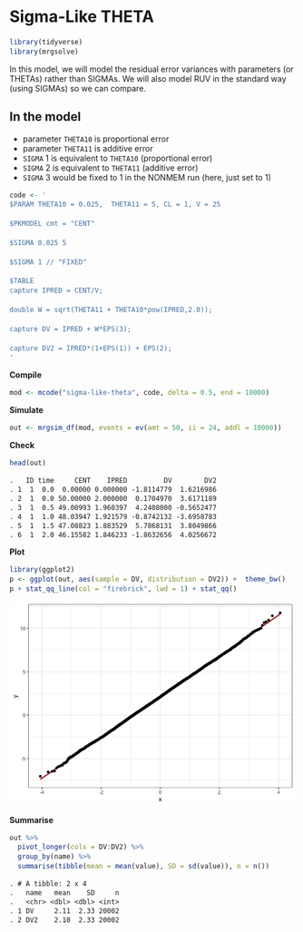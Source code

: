 Sigma-Like THETA
================

``` r
library(tidyverse)
library(mrgsolve)
```

In this model, we will model the residual error variances with
parameters (or THETAs) rather than SIGMAs. We will also model RUV in the
standard way (using SIGMAs) so we can compare.

## In the model

  - parameter `THETA10` is proportional error
  - parameter `THETA11` is additive error
  - `SIGMA` 1 is equivalent to `THETA10` (proportional error)
  - `SIGMA` 2 is equivalent to `THETA11` (additive error)
  - `SIGMA` 3 would be fixed to 1 in the NONMEM run (here, just set to
    1)

<!-- end list -->

``` r
code <- ' 
$PARAM THETA10 = 0.025,  THETA11 = 5, CL = 1, V = 25

$PKMODEL cmt = "CENT"

$SIGMA 0.025 5

$SIGMA 1 // "FIXED"

$TABLE
capture IPRED = CENT/V;

double W = sqrt(THETA11 + THETA10*pow(IPRED,2.0));

capture DV = IPRED + W*EPS(3);

capture DV2 = IPRED*(1+EPS(1)) + EPS(2);
'
```

**Compile**

``` r
mod <- mcode("sigma-like-theta", code, delta = 0.5, end = 10000) 
```

**Simulate**

``` r
out <- mrgsim_df(mod, events = ev(amt = 50, ii = 24, addl = 10000))
```

**Check**

``` r
head(out)
```

    .   ID time     CENT    IPRED         DV        DV2
    . 1  1  0.0  0.00000 0.000000 -1.8114779  1.6216986
    . 2  1  0.0 50.00000 2.000000  0.1704970  3.6171189
    . 3  1  0.5 49.00993 1.960397  4.2408000 -0.5652477
    . 4  1  1.0 48.03947 1.921579 -0.8742132 -3.6958783
    . 5  1  1.5 47.08823 1.883529  5.7868131  3.8049866
    . 6  1  2.0 46.15582 1.846233 -1.8632656  4.0256672

**Plot**

``` r
library(ggplot2)
p <- ggplot(out, aes(sample = DV, distribution = DV2)) +  theme_bw()
p + stat_qq_line(col = "firebrick", lwd = 1) + stat_qq() 
```

![](img/sigma-like-theta-unnamed-chunk-7-1.png)<!-- -->

**Summarise**

``` r
out %>% 
  pivot_longer(cols = DV:DV2) %>% 
  group_by(name) %>% 
  summarise(tibble(mean = mean(value), SD = sd(value)), n = n())
```

    . # A tibble: 2 x 4
    .   name   mean    SD     n
    .   <chr> <dbl> <dbl> <int>
    . 1 DV     2.11  2.33 20002
    . 2 DV2    2.10  2.33 20002
